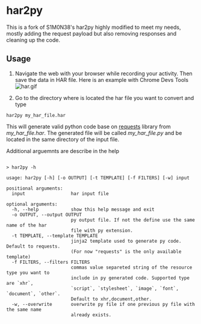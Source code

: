 # har2py

This is a fork of S1M0N38's har2py highly modified to meet my needs, mostly adding the request payload but also removing responses and cleaning up the code.

## Usage

1. Navigate the web with your browser while recording your activity. Then save the
data in HAR file. Here is an example with Chrome Devs Tools
![har.gif](https://github.com/S1M0N38/har2py/blob/main/har.gif?raw=true)

2. Go to the directory where is located the har file you want to convert and
type

```har2py my_har_file.har```

This will generate valid python code base on [requests](https://requests.readthedocs.io/en/master/)
library from *my_har_file.har*. The generated file will be called
*my_har_file.py* and be located in the same directory of the input file.

Additional arguemnts are describe in the help

```

> har2py -h

usage: har2py [-h] [-o OUTPUT] [-t TEMPLATE] [-f FILTERS] [-w] input

positional arguments:
  input                 har input file

optional arguments:
  -h, --help            show this help message and exit
  -o OUTPUT, --output OUTPUT
                        py output file. If not the define use the same name of the har
                        file with py extension.
  -t TEMPLATE, --template TEMPLATE
                        jinja2 template used to generate py code. Default to requests.
                        (For now "requests" is the only available template)
  -f FILTERS, --filters FILTERS
                        commas value separeted string of the resource type you want to
                        include in py generated code. Supported type are `xhr`,
                        `script`, `stylesheet`, `image`, `font`, `document`, `other`.
                        Default to xhr,document,other.
  -w, --overwrite       overwrite py file if one previous py file with the same name
                        already exists.

```